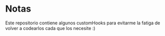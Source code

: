 # Notas

Este repositorio contiene algunos customHooks para evitarme la fatiga de volver a codearlos cada que los necesite :)
